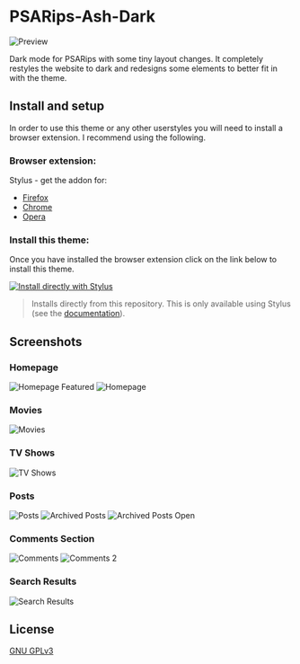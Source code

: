 # PSARips-Ash-Dark
![Preview](images/sc-01.png)

Dark mode for PSARips with some tiny layout changes. It completely restyles the website to dark and redesigns some elements to better fit in with the theme. 

## Install and setup
In order to use this theme or any other userstyles you will need to install a browser extension. I recommend using the following.

### Browser extension: 
Stylus - get the addon for: 
* [Firefox](https://addons.mozilla.org/en-US/firefox/addon/styl-us/)
* [Chrome](https://chrome.google.com/webstore/detail/stylus/clngdbkpkpeebahjckkjfobafhncgmne) 
* [Opera](https://addons.opera.com/en-gb/extensions/details/stylus/)

### Install this theme:
Once you have installed the browser extension click on the link below to install this theme.

[![Install directly with Stylus](https://img.shields.io/badge/Install%20directly%20with-Stylus-00adad.svg?longCache=true&style=for-the-badge)](https://github.com/ush-ruff/PSARips-Ash-Dark/raw/main/psarips.user.css)
  >Installs directly from this repository.
  >This is only available using Stylus (see the [documentation](https://github.com/openstyles/stylus/wiki/Usercss)).

## Screenshots
### Homepage
![Homepage Featured](images/sc-02.png)
![Homepage](images/sc-03.png)

### Movies
![Movies](images/sc-04.png)

### TV Shows
![TV Shows](images/sc-05.png)

### Posts
![Posts](images/sc-06.png)
![Archived Posts](images/sc-07.png)
![Archived Posts Open](images/sc-08.png)

### Comments Section
![Comments](images/sc-09.png)
![Comments 2](images/sc-10.png)

### Search Results
![Search Results](images/sc-11.png)

## License
[GNU GPLv3](LICENSE)